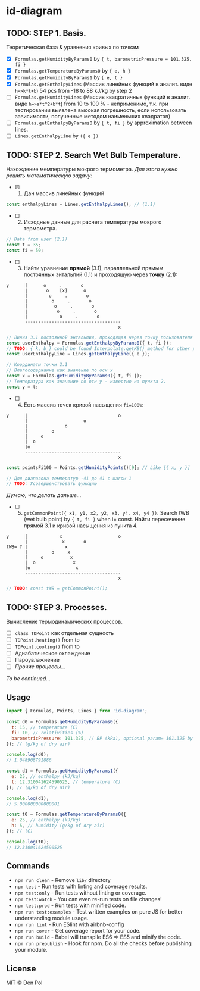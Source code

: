 # id-diagram

## TODO: STEP 1. Basis.

Теоретическая база & уравнения кривых по точкам

- [x] `Formulas.getHumidityByParams0` by `{ t, barometricPressure = 101.325, fi }`
- [x] `Formulas.getTemperatureByParams0` by `{ e, h }`
- [x] `Formulas.getHumidityByParams1` by `{ e, t }`
- [x] `Formulas.getEnthalpyLines` (Массив линейных функций в аналит. виде `h=>k*t+b`) 54 pcs from -18 to 88 kJ/kg by step 2
- [ ] `Formulas.getHumidityLines` (Массив квадратичных функций в аналит. виде `h=>a*t^2+b*t`) from 10 to 100 % - неприменимо, т.к. при тестировании выявлена высокая погрешность, если использовать зависимости, полученные методом наименьших квадратов)
- [ ] `Formulas.getEnthalpyByParams0` by `{ t, fi }` by approximation between lines.
- [ ] `Lines.getEnthalpyLine` by `({ e })`

## TODO: STEP 2. Search Wet Bulb Temperature.

Нахождение мемпературы мокрого термометра. _Для этого нужно решить математическую задачу:_
- [x] 1. Дан массив линейных функций
```javascript
const enthalpyLines = Lines.getEnthalpyLines(); // (1.1)
```
- [ ] 2. Исходные данные для расчета температуры мокрого термометра.
```javascript
// Data from user (2.1)
const t = 35;
const fi = 50;
```
- [ ] 3. Найти уравнение **прямой** (3.1), параллельной прямым постоянных энтальпий (1.1) и проходящую через **точку** (2.1):
```
y      |      o     .       o
       |       o    [x]      o
       |        o     .       o
       |         o     .       o
       |          o     .       o
       |           o     .       o
       |            o     .       o
       ------------------------------------
                                          x
```
```javascript
// Линия 3.1 постоянной энтальпии, проходящая через точку пользователя
const userEnthalpy = Formulas.getEnthalpyByParams0({ t, fi });
// TODO: { k, b } could be found Interpolate.getKB() method for other parallel lines
const userEnthalpyLine = Lines.getEnthalpyLine({ e });

// Координаты точки 2.1
// Влагосодержание как значение по оси x
const x = Formulas.getHumidityByParams0({ t, fi });
// Температура как значение по оси y - известно из пункта 2.
const y = t;
```
- [ ] 4. Есть массив точек кривой насыщения `fi=100%`:
```
y      |                                  o
       |                     o
       |              o
       |         o
       |     o
       |  o
       |o
       ------------------------------------
                                          x
```
```javascript
const pointsFi100 = Points.getHumidityPoints()[9]; // Like [{ x, y }]

// Для диапазона температур -41 до 41 с шагом 1
// TODO: Усовершенствовать функцию
```
_Думаю, что делать дальше..._
- [ ] 5. `getCommonPoint({ x1, y1, x2, y2, x3, y4, x4, y4 })`. Search tWB (wet bulb point) by `{ t, fi }` when i= const.
Найти пересечение прямой 3.1 и кривой насыщения из пункта 4.
```
y      |            x                     o
       |             x       o
tWB= ? |              x
       |         o     x
       |     o          x
       |  o              x
       |o                 x
       ------------------------------------
                                          x
```
```javascript
// TODO: const tWB = getCommonPoint();
```

## TODO: STEP 3. Processes.

Вычисление термодинамических процессов.
- [ ] `class TDPoint` как отдельная сущность
- [ ] `TDPoint.heating()` from to
- [ ] `TDPoint.cooling()` from to
- [ ] Адиабатическое охлаждение
- [ ] Пароувлажнение
- [ ] _Прочие процессы..._

_To be continued..._

## Usage

```javascript
import { Formulas, Points, Lines } from 'id-diagram';

const d0 = Formulas.getHumidityByParams0({
  t: 15, // temperature (C)
  fi: 10, // relativities (%)
  barometricPressure: 101.325, // BP (kPa), optional param= 101.325 by default
}); // (g/kg of dry air)

console.log(d0);
// 1.048908791886

const d1 = Formulas.getHumidityByParams1({
  e: 25, // enthalpy (kJ/kg)
  t: 12.310041624590525, // temperature (C)
}); // (g/kg of dry air)

console.log(d1);
// 5.000000000000001

const t0 = Formulas.getTemperatureByParams0({
  e: 25, // enthalpy (kJ/kg)
  h: 5, // humidity (g/kg of dry air)
}); // (C)

console.log(t0);
// 12.310041624590525
```

## Commands
- `npm run clean` - Remove `lib/` directory
- `npm test` - Run tests with linting and coverage results.
- `npm test:only` - Run tests without linting or coverage.
- `npm test:watch` - You can even re-run tests on file changes!
- `npm test:prod` - Run tests with minified code.
- `npm run test:examples` - Test written examples on pure JS for better understanding module usage.
- `npm run lint` - Run ESlint with airbnb-config
- `npm run cover` - Get coverage report for your code.
- `npm run build` - Babel will transpile ES6 => ES5 and minify the code.
- `npm run prepublish` - Hook for npm. Do all the checks before publishing your module.

## License

MIT © Den Pol
